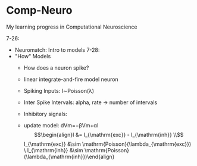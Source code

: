 # Comp-Neuro
My learning progress in Computational Neuroscience

7-26:
- Neuromatch: Intro to models
7-28:
- "How" Models
  - How does a neuron spike?
  - linear integrate-and-fire model neuron
  - Spiking Inputs: I∼Poisson(λ)
  - Inter Spike Intervals: alpha, rate -> number of intervals
 
  - Inhibitory signals:
  - update model: dVm=−βVm+αI  
$$\begin{align}I &= I_{\mathrm{exc}} - I_{\mathrm{inh}} \\$$
I_{\mathrm{exc}} &\sim \mathrm{Poisson}(\lambda_{\mathrm{exc}}) \\
I_{\mathrm{inh}} &\sim \mathrm{Poisson}(\lambda_{\mathrm{inh}})\end{align}
